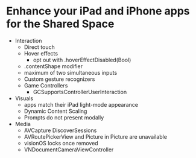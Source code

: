 # Enhance your iPad and iPhone apps for the Shared Space
- Interaction
	- Direct touch
	- Hover effects
		- opt out with .hoverEffectDisabled(Bool)
	- .contentShape modifier
	- maximum of two simultaneous inputs
	- Custom gesture recognizers
	- Game Controllers
		- GCSupportsControllerUserInteraction
- Visuals
	- apps match their iPad light-mode appearance
	- Dynamic Content Scaling
	- Prompts do not present modally
- Media
	- AVCapture DiscoverSessions
	- AVRoutePickerView and Picture in Picture are unavailable
	- visionOS locks once removed
	- VNDocumentCameraViewController